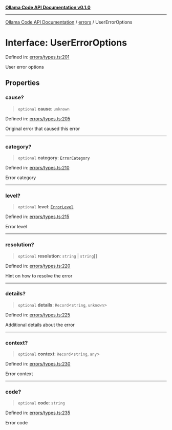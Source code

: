 [**Ollama Code API Documentation v0.1.0**](../../README.md)

***

[Ollama Code API Documentation](../../modules.md) / [errors](../README.md) / UserErrorOptions

# Interface: UserErrorOptions

Defined in: [errors/types.ts:201](https://github.com/erichchampion/ollama-code/blob/f579fc18d250ee6a96568b59118babb3bbd950b6/ollama-code/src/errors/types.ts#L201)

User error options

## Properties

### cause?

> `optional` **cause**: `unknown`

Defined in: [errors/types.ts:205](https://github.com/erichchampion/ollama-code/blob/f579fc18d250ee6a96568b59118babb3bbd950b6/ollama-code/src/errors/types.ts#L205)

Original error that caused this error

***

### category?

> `optional` **category**: [`ErrorCategory`](../enumerations/ErrorCategory.md)

Defined in: [errors/types.ts:210](https://github.com/erichchampion/ollama-code/blob/f579fc18d250ee6a96568b59118babb3bbd950b6/ollama-code/src/errors/types.ts#L210)

Error category

***

### level?

> `optional` **level**: [`ErrorLevel`](../enumerations/ErrorLevel.md)

Defined in: [errors/types.ts:215](https://github.com/erichchampion/ollama-code/blob/f579fc18d250ee6a96568b59118babb3bbd950b6/ollama-code/src/errors/types.ts#L215)

Error level

***

### resolution?

> `optional` **resolution**: `string` \| `string`[]

Defined in: [errors/types.ts:220](https://github.com/erichchampion/ollama-code/blob/f579fc18d250ee6a96568b59118babb3bbd950b6/ollama-code/src/errors/types.ts#L220)

Hint on how to resolve the error

***

### details?

> `optional` **details**: `Record`\<`string`, `unknown`\>

Defined in: [errors/types.ts:225](https://github.com/erichchampion/ollama-code/blob/f579fc18d250ee6a96568b59118babb3bbd950b6/ollama-code/src/errors/types.ts#L225)

Additional details about the error

***

### context?

> `optional` **context**: `Record`\<`string`, `any`\>

Defined in: [errors/types.ts:230](https://github.com/erichchampion/ollama-code/blob/f579fc18d250ee6a96568b59118babb3bbd950b6/ollama-code/src/errors/types.ts#L230)

Error context

***

### code?

> `optional` **code**: `string`

Defined in: [errors/types.ts:235](https://github.com/erichchampion/ollama-code/blob/f579fc18d250ee6a96568b59118babb3bbd950b6/ollama-code/src/errors/types.ts#L235)

Error code

